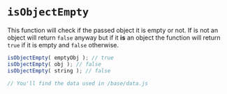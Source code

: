 # `isObjectEmpty`
This function will check if the passed object it is empty or not. If is not an object will return `false` anyway but if it **is** an object the function will return `true` if it is empty and `false` otherwise.

```js
isObjectEmpty( emptyObj ); // true
isObjectEmpty( obj ); // false
isObjectEmpty( string ); // false

// You'll find the data used in /base/data.js
```
